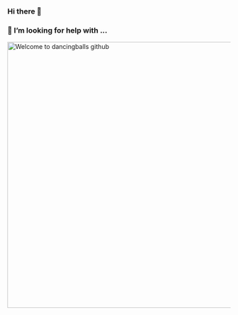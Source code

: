### Hi there 👋
### 🤔 I’m looking for help with ...
<picture>
  <img src="https://img.freepik.com/premium-photo/capturing-triumph-man-s-hand-raised-atop-mountain-with-ample-copy-space_954894-20706.jpg" style="height:600px" alt="Welcome to dancingballs github" />
</picture>
<!--
**dancingball/dancingball** is a ✨ _special_ ✨ repository because its `README.md` (this file) appears on your GitHub profile.

Here are some ideas to get you started:

- 🔭 I’m currently working on ...
- 🌱 I’m currently learning ...
- 👯 I’m looking to collaborate on ...
- 🤔 I’m looking for help with ...
- 💬 Ask me about ...
- 📫 How to reach me: ...
- 😄 Pronouns: ...
- ⚡ Fun fact: ...
-->
